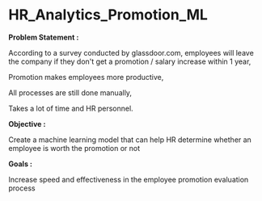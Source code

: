 # HR_Analytics_Promotion_ML

**Problem Statement :** 

According to a survey conducted by glassdoor.com, employees will leave the company if they don't get a promotion / salary increase within 1 year, 

Promotion makes employees more productive, 

All processes are still done manually,

Takes a lot of time and HR personnel.

**Objective :**

Create a machine learning model that can help HR determine whether an employee is worth the promotion or not

**Goals :** 

Increase speed and effectiveness in the employee promotion evaluation process


